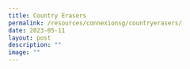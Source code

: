 ```yaml
---
title: Country Erasers
permalink: /resources/connexionsg/countryerasers/
date: 2023-05-11
layout: post
description: ""
image: ""
---
```


